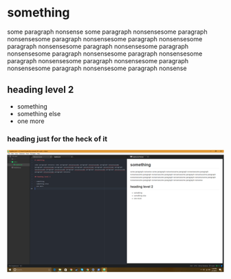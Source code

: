 # something

some paragraph nonsense some paragraph nonsensesome paragraph nonsensesome paragraph nonsensesome paragraph nonsensesome paragraph nonsensesome paragraph nonsensesome paragraph nonsensesome paragraph nonsensesome paragraph nonsensesome paragraph nonsensesome paragraph nonsensesome paragraph nonsensesome paragraph nonsensesome paragraph nonsense

## heading level 2

- something
- something else
- one more

### heading just for the heck of it
![desktopscreenshot](./image-screen-shot.png)
